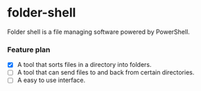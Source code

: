 # folder-shell
Folder shell is a file managing software powered by PowerShell.

### Feature plan
- [x] A tool that sorts files in a directory into folders.
- [ ] A tool that can send files to and back from certain directories.
- [ ] A easy to use interface.
